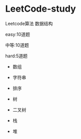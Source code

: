 # LeetCode-study
Leetcode算法 数据结构

easy:10道题

中等:10道题

hard:5道题

- 数组 

- 字符串

- 排序

- 树

- 二叉树

- 栈

- 堆